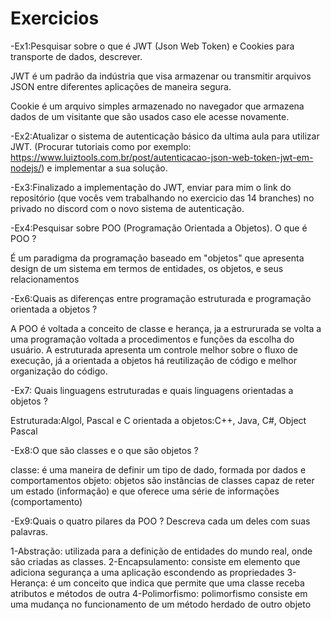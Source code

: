 # Exercicios

-Ex1:Pesquisar sobre o que é JWT (Json Web Token) e Cookies para transporte de dados, descrever.

JWT é um padrão da indústria que visa armazenar ou transmitir arquivos JSON entre diferentes aplicações de maneira segura.

Cookie é um arquivo simples armazenado no navegador que armazena dados de um visitante que são usados caso ele acesse novamente.

-Ex2:Atualizar o sistema de autenticação básico da ultima aula para utilizar JWT. (Procurar tutoriais como por exemplo: https://www.luiztools.com.br/post/autenticacao-json-web-token-jwt-em-nodejs/) e implementar a sua solução.

-Ex3:Finalizado a implementação do JWT, enviar para mim o link do repositório (que vocês vem trabalhando no exercicio das 14 branches) no privado no discord com o novo sistema de autenticação.

-Ex4:Pesquisar sobre POO (Programação Orientada a Objetos). O que é POO ?

É um paradigma da programação baseado em "objetos" que apresenta design de um sistema em termos de entidades, os objetos, e seus relacionamentos

-Ex6:Quais as diferenças entre programação estruturada e programação orientada a objetos ?

A POO é voltada a conceito de classe e herança, ja a estrururada se volta a uma programação voltada a procedimentos e funções da escolha do usuário. A estruturada apresenta um controle melhor sobre o fluxo de execução, já a orientada a objetos há reutilização de código e melhor organização do código.

-Ex7: Quais linguagens estruturadas e quais linguagens orientadas a objetos ?

Estruturada:Algol, Pascal e C
orientada a objetos:C++, Java, C#, Object Pascal

-Ex8:O que são classes e o que são objetos ?

classe: é uma maneira de definir um tipo de dado, formada por dados e comportamentos
objeto: objetos são instâncias de classes capaz de reter um estado (informação) e que oferece uma série de informações (comportamento)

-Ex9:Quais o quatro pilares da POO ? Descreva cada um deles com suas palavras. 

1-Abstração: utilizada para a definição de entidades do mundo real, onde são criadas as classes.
2-Encapsulamento: consiste em elemento que adiciona segurança a uma aplicação escondendo as propriedades
3-Herança: é um conceito que indica que permite que uma classe receba atributos e métodos de outra
4-Polimorfismo: polimorfismo consiste em uma mudança no funcionamento de um método herdado de outro objeto
